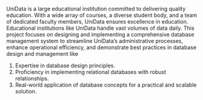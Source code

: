 UniData is a large educational institution committed to delivering quality education. With a wide array of courses, a diverse student body, and a team of dedicated faculty members, UniData ensures excellence in education.
Educational institutions like UniData handle vast volumes of data daily. This project focuses on designing and implementing a comprehensive database management system to streamline UniData’s administrative processes, enhance operational efficiency, and demonstrate best practices in database design and management like
 1. Expertise in database design principles.
 2. Proficiency in implementing relational databases with robust relationships.
 3. Real-world application of database concepts for a practical and scalable solution.

